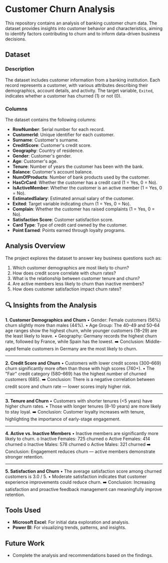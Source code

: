 # Customer Churn Analysis
This repository contains an analysis of banking customer churn data. The dataset provides insights into customer behavior and characteristics, aiming to identify factors contributing to churn and to inform data-driven business decisions.

## Dataset

### Description
The dataset includes customer information from a banking institution. Each record represents a customer, with various attributes describing their demographics, account details, and activity. The target variable, `Exited`, indicates whether a customer has churned (1) or not (0).

### Columns
The dataset contains the following columns:
- **RowNumber**: Serial number for each record.
- **CustomerId**: Unique identifier for each customer.
- **Surname**: Customer's surname.
- **CreditScore**: Customer's credit score.
- **Geography**: Country of residence.
- **Gender**: Customer's gender.
- **Age**: Customer's age.
- **Tenure**: Number of years the customer has been with the bank.
- **Balance**: Customer's account balance.
- **NumOfProducts**: Number of bank products used by the customer.
- **HasCrCard**: Whether the customer has a credit card (1 = Yes, 0 = No).
- **IsActiveMember**: Whether the customer is an active member (1 = Yes, 0 = No).
- **EstimatedSalary**: Estimated annual salary of the customer.
- **Exited**: Target variable indicating churn (1 = Yes, 0 = No).
- **Complain**: Whether the customer has raised complaints (1 = Yes, 0 = No).
- **Satisfaction Score**: Customer satisfaction score.
- **Card Type**: Type of credit card owned by the customer.
- **Point Earned**: Points earned through loyalty programs.

## Analysis Overview
The project explores the dataset to answer key business questions such as:
1. Which customer demographics are most likely to churn?
2. How does credit score correlate with churn rates?
3. What is the relationship between customer tenure and churn?
4. Are active members less likely to churn than inactive members?
5. How does customer satisfaction impact churn rates?

## 🔍 Insights from the Analysis
**1. Customer Demographics and Churn**
•	Gender: Female customers (56%) churn slightly more than males (44%).
•	Age Group: The 40–49 and 50–64 age ranges show the highest churn, while younger customers (18–29) are the least likely to leave.
•	Geography: Germany records the highest churn rate, followed by France, while Spain has the lowest.
➡️ Conclusion: Middle-aged female customers in Germany are the most likely to churn.
________________________________________
**2. Credit Score and Churn**
•	Customers with lower credit scores (300–669) churn significantly more often than those with high scores (740+).
•	The "Fair" credit category (580–669) has the highest number of churned customers (685).
➡️ Conclusion: There is a negative correlation between credit score and churn rate — lower scores imply higher risk.
________________________________________
**3. Tenure and Churn**
•	Customers with shorter tenures (<5 years) have higher churn rates.
•	Those with longer tenures (8–10 years) are more likely to stay loyal.
➡️ Conclusion: Customer loyalty increases with tenure, highlighting the importance of early-stage engagement.
________________________________________
**4. Active vs. Inactive Members**
•	Inactive members are significantly more likely to churn.
o	Inactive Females: 725 churned
o	Active Females: 414 churned
o	Inactive Males: 578 churned
o	Active Males: 321 churned
➡️ Conclusion: Engagement reduces churn — active members demonstrate stronger retention.
________________________________________
**5. Satisfaction and Churn**
•	The average satisfaction score among churned customers is 3.0 / 5.
•	Moderate satisfaction indicates that customer experience improvements could reduce churn.
➡️ Conclusion: Increasing satisfaction and proactive feedback management can meaningfully improve retention.

## Tools Used
- **Microsoft Excel**: For initial data exploration and analysis.
- **Power BI**: For visualizing trends, patterns, and insights.

## Future Work
- Complete the analysis and recommendations based on the findings.

